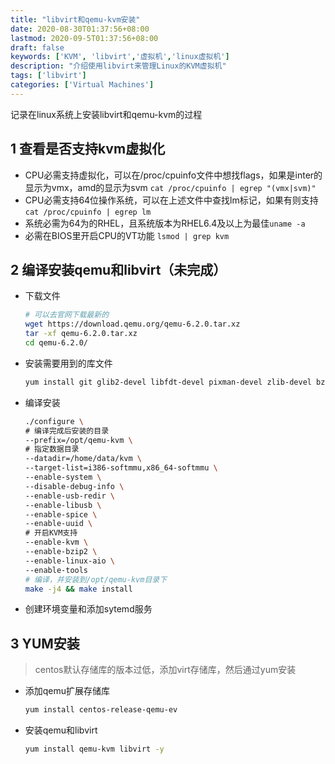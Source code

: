 ```yaml
---
title: "libvirt和qemu-kvm安装"
date: 2020-08-30T01:37:56+08:00
lastmod: 2020-09-5T01:37:56+08:00
draft: false
keywords: ['KVM', 'libvirt','虚拟机','linux虚拟机']
description: "介绍使用libvirt来管理Linux的KVM虚拟机"
tags: ['libvirt']
categories: ['Virtual Machines']
---
```


记录在linux系统上安装libvirt和qemu-kvm的过程
<!--more-->


## 1 查看是否支持kvm虚拟化

* CPU必需支持虚拟化，可以在/proc/cpuinfo文件中想找flags，如果是inter的显示为vmx，amd的显示为svm `cat /proc/cpuinfo | egrep "(vmx|svm)"`
* CPU必需支持64位操作系统，可以在上述文件中查找lm标记，如果有则支持 `cat /proc/cpuinfo | egrep lm`
* 系统必需为64为的RHEL，且系统版本为RHEL6.4及以上为最佳`uname -a`
* 必需在BIOS里开启CPU的VT功能 `lsmod | grep kvm`

## 2 编译安装qemu和libvirt（未完成）

* 下载文件

    ```bash
    # 可以去官网下载最新的
    wget https://download.qemu.org/qemu-6.2.0.tar.xz
    tar -xf qemu-6.2.0.tar.xz
    cd qemu-6.2.0/
    ````

* 安装需要用到的库文件

    ```bash
    yum install git glib2-devel libfdt-devel pixman-devel zlib-devel bzip2-devel libaio-devel spice-server-devel spice-protocol libusb-devel usbredir-devel
    ```

* 编译安装

    ```bash
    ./configure \
    # 编译完成后安装的目录
    --prefix=/opt/qemu-kvm \
    # 指定数据目录
    --datadir=/home/data/kvm \
    --target-list=i386-softmmu,x86_64-softmmu \
    --enable-system \
    --disable-debug-info \
    --enable-usb-redir \
    --enable-libusb \
    --enable-spice \
    --enable-uuid \
    # 开启KVM支持
    --enable-kvm \
    --enable-bzip2 \
    --enable-linux-aio \
    --enable-tools
    # 编译，并安装到/opt/qemu-kvm目录下
    make -j4 && make install
    ```

* 创建环境变量和添加sytemd服务

## 3 YUM安装

> centos默认存储库的版本过低，添加virt存储库，然后通过yum安装

* 添加qemu扩展存储库

    ```bash
    yum install centos-release-qemu-ev
    ```

* 安装qemu和libvirt

    ```bash
    yum install qemu-kvm libvirt -y
    ```

